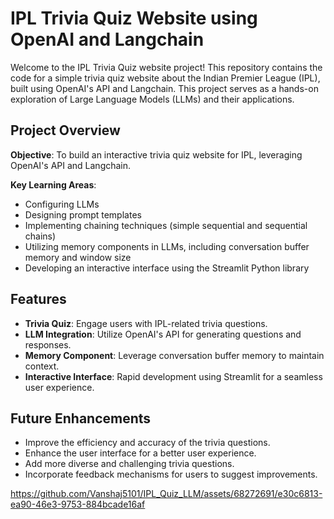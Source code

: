 
# IPL Trivia Quiz Website using OpenAI and Langchain

Welcome to the IPL Trivia Quiz website project! This repository contains the code for a simple trivia quiz website about the Indian Premier League (IPL), built using OpenAI's API and Langchain. This project serves as a hands-on exploration of Large Language Models (LLMs) and their applications.

## Project Overview

**Objective**: To build an interactive trivia quiz website for IPL, leveraging OpenAI's API and Langchain.

**Key Learning Areas**:
- Configuring LLMs
- Designing prompt templates
- Implementing chaining techniques (simple sequential and sequential chains)
- Utilizing memory components in LLMs, including conversation buffer memory and window size
- Developing an interactive interface using the Streamlit Python library

## Features

- **Trivia Quiz**: Engage users with IPL-related trivia questions.
- **LLM Integration**: Utilize OpenAI's API for generating questions and responses.
- **Memory Component**: Leverage conversation buffer memory to maintain context.
- **Interactive Interface**: Rapid development using Streamlit for a seamless user experience.

## Future Enhancements

- Improve the efficiency and accuracy of the trivia questions.
- Enhance the user interface for a better user experience.
- Add more diverse and challenging trivia questions.
- Incorporate feedback mechanisms for users to suggest improvements.


https://github.com/Vanshaj5101/IPL_Quiz_LLM/assets/68272691/e30c6813-ea90-46e3-9753-884bcade16af

